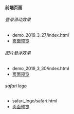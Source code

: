 #### 前端页面
###### 登录滑动效果
- demo_2019_3_27/index.html
- [页面预览](https://helloworld-liushijie.github.io/front/demo_2019_3_27/index.html)
###### 图片悬浮效果
- demo_2019_3_30/index.html
- [页面预览](https://helloworld-liushijie.github.io/front/demo_2019_3_30/index.html)
###### safari logo
- safari_logo/safari.html
- [页面预览](https://helloworld-liushijie.github.io/front/safari_logo/safari.html)
